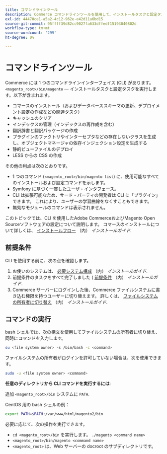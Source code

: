 ```yaml
---
title: コマンドラインツール
description: Commerce コマンドラインツールを使用して、インストールタスクと設定タスクを実行します。
exl-id: 44470ce1-a5a2-4c12-962e-e42d11a6bd15
source-git-commit: 95ffff39d82cc9027fa633dffedf15193040802d
workflow-type: tm+mt
source-wordcount: '299'
ht-degree: 0%

---
```


# コマンドラインツール

Commerce には 1 つのコマンドラインインターフェイス (CLI) があります。`<magento_root>/bin/magento` — インストールタスクと設定タスクを実行します。以下が含まれます。

- コマースのインストール（およびデータベーススキーマの更新、デプロイメント設定の作成などの関連タスク）
- キャッシュのクリア
- インデックスの管理（インデックスの再作成を含む）
- 翻訳辞書と翻訳パッケージの作成
- プラグインのファクトリやインターセプタなどの存在しないクラスを生成し、オブジェクトマネージャの依存インジェクション設定を生成する
- 静的ビューファイルのデプロイ
- LESS からの CSS の作成

その他の利点は次のとおりです。

- 1 つのコマンド (`<magento_root>/bin/magento list`) に、使用可能なすべてのインストールおよび設定コマンドを示します。
- Symfony に基づく一貫したユーザ・インタフェース。
- CLI は拡張可能なため、サード・パーティの開発者は CLI に「プラグイン」できます。 これにより、ユーザーの学習曲線をなくすこともできます。
- 無効なモジュールのコマンドは表示されません。

このトピックでは、CLI を使用したAdobe CommerceおよびMagento Open Sourceソフトウェアの設定について説明します。 コマースのインストールについて詳しくは、 [インストールフロー](../../installation/overview.md) （内） _インストールガイド_.

## 前提条件

CLI を使用する前に、次の点を確認します。

1. お使いのシステムは、 [必要システム構成](../../installation/system-requirements.md) （内） _インストールガイド_.
1. 前提条件のタスクをすべて完了しました ( [前提条件](../../installation/prerequisites/overview.md) （内） _インストールガイド_.
1. Commerce サーバーにログインした後、Commerce ファイルシステムに書き込む権限を持つユーザーに切り替えます。 詳しくは、 [ファイルシステムの所有者に切り替え](../../installation/prerequisites/file-system/overview.md) （内） _インストールガイド_.

## コマンドの実行

bash シェルでは、次の構文を使用してファイルシステムの所有者に切り替え、同時にコマンドを入力します。

```bash
su <file system owner> -s /bin/bash -c <command>
```

ファイルシステムの所有者がログインを許可していない場合は、次を使用できます。

```bash
sudo -u <file system owner> <command>
```

**任意のディレクトリから CLI コマンドを実行するには**:

追加 `<magento_root>/bin` システムに `PATH`.

CentOS 用の bash シェルの例：

```bash
export PATH=$PATH:/var/www/html/magento2/bin
```

必要に応じて、次の操作を実行できます。

- `cd <magento_root>/bin` を実行します。 `./magento <command name>`
- `<magento_root>/bin/magento <command name>`
- `<magento_root>` は、Web サーバーの docroot のサブディレクトリです。
